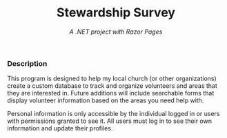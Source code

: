 <header>
  
<!-- -->
# Stewardship Survey

_A .NET project with Razor Pages_

</header>

### Description

<p>
  This program is designed to help my local church (or other organizations) create a custom database to track and organize volunteers and areas that they are interested in. Future additions will include searchable forms that display volunteer information based on the areas you need help with. 
</p>

<p>
  Personal information is only accessible by the individual logged in or users with permissions granted to see it. All users must log in to see their own information and update their profiles.
</p>


